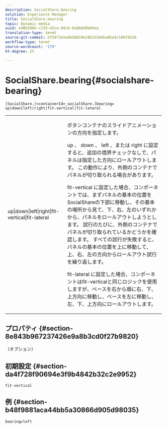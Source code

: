```yaml
---
description: SocialShare.bearing
solution: Experience Manager
title: SocialShare.bearing
topic: Dynamic media
uuid: e48b39bb-c23d-42ce-9dc6-6e8b0d9b04ea
translation-type: tm+mt
source-git-commit: bf5873e5a6bdb859e19b15584ba85e9c106f853b
workflow-type: tm+mt
source-wordcount: '179'
ht-degree: 2%

---
```



# SocialShare.bearing{#socialshare-bearing}

`[SocialShare.|<containerId>_socialShare.]bearing= up|down|left|right|fit-vertical|fit-lateral`

<table id="table_0002BE81371D4E16A56FBEDD13FDF3C2"> 
 <tbody> 
  <tr> 
   <td colname="col1"> <p> <span class="codeph"> up|down|left|right|fit-vertical|fit-lateral  </span> </p> </td> 
   <td colname="col2"> <p> ボタンコンテナのスライドアニメーションの方向を指定します。 </p> <p> <span class="codeph"> up </span> 、 <span class="codeph"> down </span> 、 <span class="codeph"> left </span> 、または<span class="codeph"> right </span>に設定すると、追加の境界チェックなしで、パネルは指定した方向にロールアウトします。 この動作により、外側のコンテナでパネルが切り取られる場合があります。 </p> <p><span class="codeph"> fit-vertical </span>に設定した場合、コンポーネントでは、まずパネルの基本の位置をSocialShareの下部に移動し、その基本の場所から見て、下、右、左のいずれかから、パネルをロールアウトしようとします。 試行のたびに、外側のコンテナでパネルが切り取られているかどうかを確認します。 すべての試行が失敗すると、パネルの基本の位置を上に移動して、上、右、左の方向からロールアウト試行を繰り返します。 </p> <p><span class="codeph"> fit-lateral </span>に設定した場合、コンポーネントはfit-verticalと同じロジックを使用しますが、ベースを右から順に右、下、上方向に移動し、ベースを左に移動し、左、下、上方向にロールアウトします。 </p> </td> 
  </tr> 
 </tbody> 
</table>

## プロパティ {#section-8e843b967237426e9a8b3cd0f27b9820}

（オプション）

## 初期設定 {#section-da4f728f90694e3f9b4842b32c2e9952}

`fit-vertical`

## 例 {#section-b48f9881aca44bb5a30866d905d98035}

`bearing=left`
